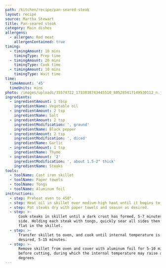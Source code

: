 ```yaml
---
path: /kitchen/recipe/pan-seared-steak
layout: recipe
source: Martha Stewart
title: Pan-seared steak
category: Main dishes
allergens:
  - allergen: Red meat
    allergenContained: true
timing:
  - timingAmount: 10 mins
    timingType: Prep time
  - timingAmount: 20 mins
    timingType: Cook time
  - timingAmount: 10 mins
    timingType: Wait time
time:
  timeAmount: '45'
  timeUnits: mins
photo: /images/uploads/35574722_1733038743445510_805285417149530112_n.jpg
ingredients:
  - ingredientAmount: 1 tbsp
    ingredientName: Vegetable oil
  - ingredientAmount: 2 tsp
    ingredientName: Salt
  - ingredientAmount: 2 tsp
    ingredientModification: ', ground'
    ingredientName: Black pepper
  - ingredientAmount: 2 tsp
    ingredientModification: ', diced'
    ingredientName: Garlic
  - ingredientAmount: 1 tsp
    ingredientName: Thyme
  - ingredientAmount: '2'
    ingredientModification: ', about 1.5-2" thick'
    ingredientName: Steaks
tools:
  - toolName: Cast iron skillet
  - toolName: Paper towels
  - toolName: Tongs
  - toolName: Aluminum foil
instructions:
  - step: Preheat oven to 450°.
  - step: Heat oil in skillet over medium-high heat until it begins to smoke.
  - step: Pat steaks dry with paper towels and season as desired.
  - step: >-
      Cook steaks in skillet until a dark crust has formed, 5-7 minutes on each
      side. Holding each steak with tongs, quickly sear all sides then lay them
      flat in the skillet.
  - step: >-
      Transfer skillet to oven, and cook until internal temperature is as
      desired, 5-15 minutes.
  - step: >-
      Remove skillet from oven and cover with aluminum foil for 5-10 minutes
      before cutting, during which the internal temperature may raise another 5
      degrees
---
```


